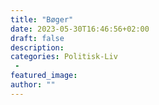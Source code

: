 ```yaml
---
title: "Bøger"
date: 2023-05-30T16:46:56+02:00
draft: false
description:
categories: Politisk-Liv
 -
featured_image:
author: ""
---
```


